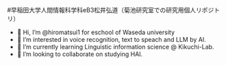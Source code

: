 #早稲田大学人間情報科学科eB3松井弘道（菊池研究室での研究用個人リポジトリ）
- 👋 Hi, I’m @hiromatsui1 for eschool of Waseda university
- 👀 I’m interested in voice recognition, text to speach and LLM by AI.
- 🌱 I’m currently learning Linguistic information science @ Kikuchi-Lab.
- 💞️ I’m looking to collaborate on studying HAI.
<!---
hiromatsui1/hiromatsui1 is a ✨ special ✨ repository because its `README.md` (this file) appears on your GitHub profile.
You can click the Preview link to take a look at your changes.
--->
